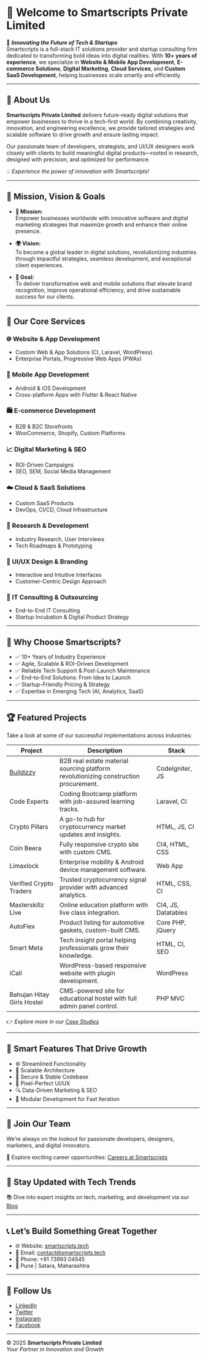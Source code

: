 # 👋 Welcome to **Smartscripts Private Limited**

🚀 _**Innovating the Future of Tech & Startups**_  
Smartscripts is a full-stack IT solutions provider and startup consulting firm dedicated to transforming bold ideas into digital realities. With **10+ years of experience**, we specialize in **Website & Mobile App Development**, **E-commerce Solutions**, **Digital Marketing**, **Cloud Services**, and **Custom SaaS Development**, helping businesses scale smartly and efficiently.

---

## 🏢 **About Us**

**Smartscripts Private Limited** delivers future-ready digital solutions that empower businesses to thrive in a tech-first world. By combining creativity, innovation, and engineering excellence, we provide tailored strategies and scalable software to drive growth and ensure lasting impact.

Our passionate team of developers, strategists, and UI/UX designers work closely with clients to build meaningful digital products—rooted in research, designed with precision, and optimized for performance.

💡 _Experience the power of innovation with Smartscripts!_

---

## 🎯 **Mission, Vision & Goals**

- **🎯 Mission:**  
  Empower businesses worldwide with innovative software and digital marketing strategies that maximize growth and enhance their online presence.

- **🌍 Vision:**  
  To become a global leader in digital solutions, revolutionizing industries through impactful strategies, seamless development, and exceptional client experiences.

- **🏁 Goal:**  
  To deliver transformative web and mobile solutions that elevate brand recognition, improve operational efficiency, and drive sustainable success for our clients.

---

## 💼 **Our Core Services**

### 🌐 Website & App Development
- Custom Web & App Solutions (CI, Laravel, WordPress)
- Enterprise Portals, Progressive Web Apps (PWAs)

### 📱 Mobile App Development
- Android & iOS Development
- Cross-platform Apps with Flutter & React Native

### 🛍️ E-commerce Development
- B2B & B2C Storefronts
- WooCommerce, Shopify, Custom Platforms

### 📈 Digital Marketing & SEO
- ROI-Driven Campaigns
- SEO, SEM, Social Media Management

### ☁️ Cloud & SaaS Solutions
- Custom SaaS Products
- DevOps, CI/CD, Cloud Infrastructure

### 🧠 Research & Development
- Industry Research, User Interviews
- Tech Roadmaps & Prototyping

### 🎨 UI/UX Design & Branding
- Interactive and Intuitive Interfaces
- Customer-Centric Design Approach

### 🧰 IT Consulting & Outsourcing
- End-to-End IT Consulting
- Startup Incubation & Digital Product Strategy

---

## 🚀 **Why Choose Smartscripts?**

- ✅ 10+ Years of Industry Experience
- ✅ Agile, Scalable & ROI-Driven Development
- ✅ Reliable Tech Support & Post-Launch Maintenance
- ✅ End-to-End Solutions: From Idea to Launch
- ✅ Startup-Friendly Pricing & Strategy
- ✅ Expertise in Emerging Tech (AI, Analytics, SaaS)

---

## 🏆 **Featured Projects**

Take a look at some of our successful implementations across industries:

| Project                  | Description                                                                                   | Stack               |
|--------------------------|-----------------------------------------------------------------------------------------------|---------------------|
| [Buildizzy](https://buildizzy.com)          | B2B real estate material sourcing platform revolutionizing construction procurement.         | CodeIgniter, JS     |
| Code Experts            | Coding Bootcamp platform with job-assured learning tracks.                                     | Laravel, CI         |
| Crypto Pillars          | A go-to hub for cryptocurrency market updates and insights.                                   | HTML, JS, CI        |
| Coin Beera              | Fully responsive crypto site with custom CMS.                                                  | CI4, HTML, CSS      |
| Limaxlock               | Enterprise mobility & Android device management software.                                     | Web App             |
| Verified Crypto Traders| Trusted cryptocurrency signal provider with advanced analytics.                                | HTML, CSS, CI       |
| Masterskillz Live       | Online education platform with live class integration.                                        | CI4, JS, Datatables |
| AutoFlex                | Product listing for automotive gaskets, custom-built CMS.                                     | Core PHP, jQuery    |
| Smart Meta              | Tech insight portal helping professionals grow their knowledge.                               | HTML, CI, SEO       |
| iCall                   | WordPress-based responsive website with plugin development.                                   | WordPress           |
| Bahujan Hitay Girls Hostel | CMS-powered site for educational hostel with full admin panel control.                     | PHP MVC             |

👉 _Explore more in our [Case Studies](https://smartscripts.tech/case-studies)_

---

## 🌱 **Smart Features That Drive Growth**

- ⚙️ Streamlined Functionality  
- 🚀 Scalable Architecture  
- 🔐 Secure & Stable Codebase  
- 🎨 Pixel-Perfect UI/UX  
- 🔍 Data-Driven Marketing & SEO  
- 🧩 Modular Development for Fast Iteration

---

## 👥 **Join Our Team**

We’re always on the lookout for passionate developers, designers, marketers, and digital innovators.

🎯 Explore exciting career opportunities: [Careers at Smartscripts](https://smartscripts.tech/career)

---

## 📰 **Stay Updated with Tech Trends**

📚 Dive into expert insights on tech, marketing, and development via our [Blog](https://smartscripts.tech/blog)

---

## 📞 **Let’s Build Something Great Together**

- 🌐 Website: [smartscripts.tech](https://smartscripts.tech)  
- 📧 Email: [contact@smartscripts.tech](mailto:contact@smartscripts.tech)  
- 📱 Phone: +91 73993 04545  
- 📍 Pune | Satara, Maharashtra

---

## 🔗 **Follow Us**

- [LinkedIn](https://in.linkedin.com/company/smartscriptstech)
- [Twitter](https://twitter.com/smartscriptspl)
- [Instagram](https://www.instagram.com/smartscriptstech/)
- [Facebook](https://www.facebook.com/SmartScripts1/)

---

© 2025 **Smartscripts Private Limited**  
_Your Partner in Innovation and Growth_
